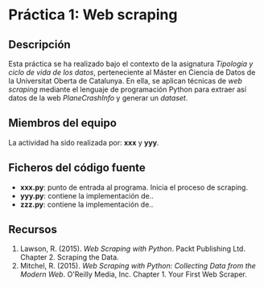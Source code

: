 # Práctica 1: Web scraping

## Descripción

Esta práctica se ha realizado bajo el contexto de la asignatura _Tipología y ciclo de vida de los datos_, perteneciente al Máster en Ciencia de Datos de la Universitat Oberta de Catalunya. En ella, se aplican técnicas de _web scraping_ mediante el lenguaje de programación Python para extraer así datos de la web _PlaneCrashInfo_ y generar un _dataset_.

## Miembros del equipo

La actividad ha sido realizada por: **xxx** y **yyy**.

## Ficheros del código fuente

* **xxx.py**: punto de entrada al programa. Inicia el proceso de scraping.
* **yyy.py**: contiene la implementación de..
* **zzz.py**: contiene la implementación de..

## Recursos

1. Lawson, R. (2015). _Web Scraping with Python_. Packt Publishing Ltd. Chapter 2. Scraping the Data.
2. Mitchel, R. (2015). _Web Scraping with Python: Collecting Data from the Modern Web_. O'Reilly Media, Inc. Chapter 1. Your First Web Scraper.
